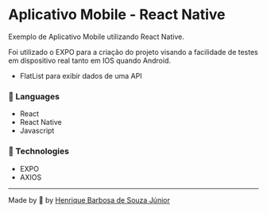 # Aplicativo Mobile - React Native

Exemplo de Aplicativo Mobile utilizando React Native.

 
 
  Foi utilizado o EXPO para a criação do projeto visando a facilidade de testes em dispositivo real tanto em IOS quando Android.


 * FlatList para exibir dados de uma API
 

 ### 📒 Languages

  * React
  * React Native
  * Javascript

 ### 📡 Technologies
 * EXPO
 * AXIOS 
 

  ---
 Made by 💙 by [Henrique Barbosa de Souza Júnior](https://github.com/HenriqueBarbosaSJr)